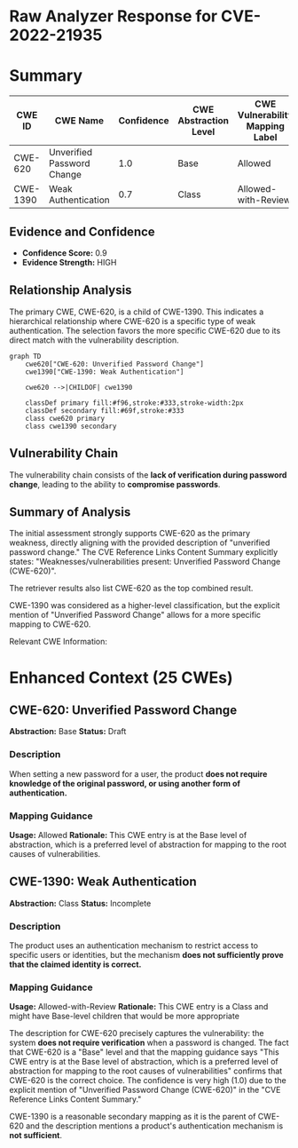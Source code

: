 # Raw Analyzer Response for CVE-2022-21935

# Summary
| CWE ID | CWE Name | Confidence | CWE Abstraction Level | CWE Vulnerability Mapping Label | CWE-Vulnerability Mapping Notes |
|---|---|---|---|---|---|
| CWE-620 | Unverified Password Change | 1.0 | Base | Allowed | Primary CWE |
| CWE-1390 | Weak Authentication | 0.7 | Class | Allowed-with-Review | Secondary Candidate |

## Evidence and Confidence

*   **Confidence Score:** 0.9
*   **Evidence Strength:** HIGH

## Relationship Analysis
The primary CWE, CWE-620, is a child of CWE-1390. This indicates a hierarchical relationship where CWE-620 is a specific type of weak authentication. The selection favors the more specific CWE-620 due to its direct match with the vulnerability description.

```mermaid
graph TD
    cwe620["CWE-620: Unverified Password Change"]
    cwe1390["CWE-1390: Weak Authentication"]
    
    cwe620 -->|CHILDOF| cwe1390
    
    classDef primary fill:#f96,stroke:#333,stroke-width:2px
    classDef secondary fill:#69f,stroke:#333
    class cwe620 primary
    class cwe1390 secondary
```

## Vulnerability Chain
The vulnerability chain consists of the **lack of verification during password change**, leading to the ability to **compromise passwords**.

## Summary of Analysis
The initial assessment strongly supports CWE-620 as the primary weakness, directly aligning with the provided description of "unverified password change." The CVE Reference Links Content Summary explicitly states: "Weaknesses/vulnerabilities present: Unverified Password Change (CWE-620)".

The retriever results also list CWE-620 as the top combined result.

CWE-1390 was considered as a higher-level classification, but the explicit mention of "Unverified Password Change" allows for a more specific mapping to CWE-620.

Relevant CWE Information:

# Enhanced Context (25 CWEs)

## CWE-620: Unverified Password Change
**Abstraction:** Base
**Status:** Draft

### Description
When setting a new password for a user, the product **does not require knowledge of the original password, or using another form of authentication.**

### Mapping Guidance
**Usage:** Allowed
**Rationale:** This CWE entry is at the Base level of abstraction, which is a preferred level of abstraction for mapping to the root causes of vulnerabilities.

## CWE-1390: Weak Authentication
**Abstraction:** Class
**Status:** Incomplete

### Description
The product uses an authentication mechanism to restrict access to specific users or identities, but the mechanism **does not sufficiently prove that the claimed identity is correct.**

### Mapping Guidance
**Usage:** Allowed-with-Review
**Rationale:** This CWE entry is a Class and might have Base-level children that would be more appropriate

The description for CWE-620 precisely captures the vulnerability: the system **does not require verification** when a password is changed. The fact that CWE-620 is a "Base" level and that the mapping guidance says "This CWE entry is at the Base level of abstraction, which is a preferred level of abstraction for mapping to the root causes of vulnerabilities" confirms that CWE-620 is the correct choice. The confidence is very high (1.0) due to the explicit mention of "Unverified Password Change (CWE-620)" in the "CVE Reference Links Content Summary."

CWE-1390 is a reasonable secondary mapping as it is the parent of CWE-620 and the description mentions a product's authentication mechanism is **not sufficient**.